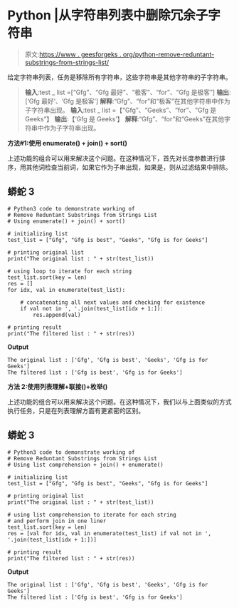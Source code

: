 # Python |从字符串列表中删除冗余子字符串

> 原文:[https://www . geesforgeks . org/python-remove-reduntant-substrings-from-strings-list/](https://www.geeksforgeeks.org/python-remove-reduntant-substrings-from-strings-list/)

给定字符串列表，任务是移除所有字符串，这些字符串是其他字符串的子字符串。

> **输入**:test _ list =[“Gfg”、“Gfg 最好”、“极客”、“for”、“Gfg 是极客”]
> **输出**:[‘Gfg 最好’、‘Gfg 是极客’]
> **解释**:“Gfg”、“for”和“极客”在其他字符串中作为子字符串出现。
> **输入**:test _ list =【“Gfg”、“Geeks”、“for”、“Gfg 是 Geeks”】
> **输出**:【‘Gfg 是 Geeks’】
> **解释**:“Gfg”、“for”和“Geeks”在其他字符串中作为子字符串出现。

**方法#1:使用 enumerate() + join() + sort()**

上述功能的组合可以用来解决这个问题。在这种情况下，首先对长度参数进行排序，用其他词检查当前词，如果它作为子串出现，如果是，则从过滤结果中排除。

## 蟒蛇 3

```
# Python3 code to demonstrate working of
# Remove Reduntant Substrings from Strings List
# Using enumerate() + join() + sort()

# initializing list
test_list = ["Gfg", "Gfg is best", "Geeks", "Gfg is for Geeks"]

# printing original list
print("The original list : " + str(test_list))

# using loop to iterate for each string
test_list.sort(key = len)
res = []
for idx, val in enumerate(test_list):

    # concatenating all next values and checking for existence
    if val not in ', '.join(test_list[idx + 1:]):
        res.append(val)

# printing result
print("The filtered list : " + str(res))
```

**Output**

```
The original list : ['Gfg', 'Gfg is best', 'Geeks', 'Gfg is for Geeks']
The filtered list : ['Gfg is best', 'Gfg is for Geeks']
```

**方法 2:使用列表理解+联接()+枚举()**

上述功能的组合可以用来解决这个问题。在这种情况下，我们以与上面类似的方式执行任务，只是在列表理解方面有更紧密的区别。

## 蟒蛇 3

```
# Python3 code to demonstrate working of
# Remove Reduntant Substrings from Strings List
# Using list comprehension + join() + enumerate()

# initializing list
test_list = ["Gfg", "Gfg is best", "Geeks", "Gfg is for Geeks"]

# printing original list
print("The original list : " + str(test_list))

# using list comprehension to iterate for each string
# and perform join in one liner
test_list.sort(key = len)
res = [val for idx, val in enumerate(test_list) if val not in ', '.join(test_list[idx + 1:])]

# printing result
print("The filtered list : " + str(res))
```

**Output**

```
The original list : ['Gfg', 'Gfg is best', 'Geeks', 'Gfg is for Geeks']
The filtered list : ['Gfg is best', 'Gfg is for Geeks']
```